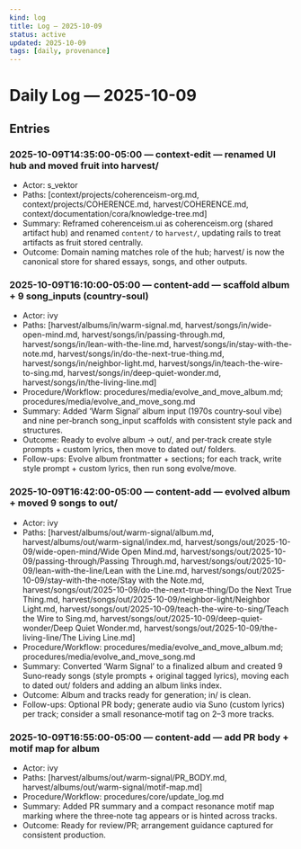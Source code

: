 ```yaml
---
kind: log
title: Log — 2025-10-09
status: active
updated: 2025-10-09
tags: [daily, provenance]
---
```


# Daily Log — 2025-10-09

## Entries

### 2025-10-09T14:35:00-05:00 — context-edit — renamed UI hub and moved fruit into harvest/

- Actor: s_vektor
- Paths: [context/projects/coherenceism-org.md, context/projects/COHERENCE.md, harvest/COHERENCE.md, context/documentation/cora/knowledge-tree.md]
- Summary: Reframed coherenceism.ui as coherenceism.org (shared artifact hub) and renamed `content/` to `harvest/`, updating rails to treat artifacts as fruit stored centrally.
- Outcome: Domain naming matches role of the hub; harvest/ is now the canonical store for shared essays, songs, and other outputs.

### 2025-10-09T16:10:00-05:00 — content-add — scaffold album + 9 song_inputs (country‑soul)

- Actor: ivy
- Paths: [harvest/albums/in/warm-signal.md, harvest/songs/in/wide-open-mind.md, harvest/songs/in/passing-through.md, harvest/songs/in/lean-with-the-line.md, harvest/songs/in/stay-with-the-note.md, harvest/songs/in/do-the-next-true-thing.md, harvest/songs/in/neighbor-light.md, harvest/songs/in/teach-the-wire-to-sing.md, harvest/songs/in/deep-quiet-wonder.md, harvest/songs/in/the-living-line.md]
- Procedure/Workflow: procedures/media/evolve_and_move_album.md; procedures/media/evolve_and_move_song.md
- Summary: Added ‘Warm Signal’ album input (1970s country‑soul vibe) and nine per‑branch song_input scaffolds with consistent style pack and structures.
- Outcome: Ready to evolve album → out/, and per‑track create style prompts + custom lyrics, then move to dated out/ folders.
- Follow-ups: Evolve album frontmatter + sections; for each track, write style prompt + custom lyrics, then run song evolve/move.

### 2025-10-09T16:42:00-05:00 — content-add — evolved album + moved 9 songs to out/

- Actor: ivy
- Paths: [harvest/albums/out/warm-signal/album.md, harvest/albums/out/warm-signal/index.md, harvest/songs/out/2025-10-09/wide-open-mind/Wide Open Mind.md, harvest/songs/out/2025-10-09/passing-through/Passing Through.md, harvest/songs/out/2025-10-09/lean-with-the-line/Lean with the Line.md, harvest/songs/out/2025-10-09/stay-with-the-note/Stay with the Note.md, harvest/songs/out/2025-10-09/do-the-next-true-thing/Do the Next True Thing.md, harvest/songs/out/2025-10-09/neighbor-light/Neighbor Light.md, harvest/songs/out/2025-10-09/teach-the-wire-to-sing/Teach the Wire to Sing.md, harvest/songs/out/2025-10-09/deep-quiet-wonder/Deep Quiet Wonder.md, harvest/songs/out/2025-10-09/the-living-line/The Living Line.md]
- Procedure/Workflow: procedures/media/evolve_and_move_album.md; procedures/media/evolve_and_move_song.md
- Summary: Converted ‘Warm Signal’ to a finalized album and created 9 Suno‑ready songs (style prompts + original tagged lyrics), moving each to dated out/ folders and adding an album links index.
- Outcome: Album and tracks ready for generation; in/ is clean.
- Follow-ups: Optional PR body; generate audio via Suno (custom lyrics) per track; consider a small resonance‑motif tag on 2–3 more tracks.

### 2025-10-09T16:55:00-05:00 — content-add — add PR body + motif map for album

- Actor: ivy
- Paths: [harvest/albums/out/warm-signal/PR_BODY.md, harvest/albums/out/warm-signal/motif-map.md]
- Procedure/Workflow: procedures/core/update_log.md
- Summary: Added PR summary and a compact resonance motif map marking where the three‑note tag appears or is hinted across tracks.
- Outcome: Ready for review/PR; arrangement guidance captured for consistent production.
